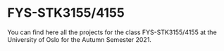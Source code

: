 # FYS-STK3155/4155

You can find here all the projects for the class FYS-STK3155/4155 at the University of Oslo for the Autumn Semester 2021.
